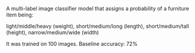 A multi-label image classifier model that assigns a probability of a furniture item being:

light/middle/heavy (weight), 
short/medium/long (length), 
short/medium/tall (height),
narrow/medium/wide (width)

It was trained on 100 images. Baseline accuracy: 72%
